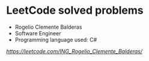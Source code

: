# LeetCode solved problems

- Rogelio Clemente Balderas
- Software Engineer
- Programming language used: C#

*https://leetcode.com/ING_Rogelio_Clemente_Balderas/*
